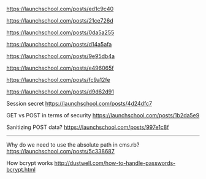 https://launchschool.com/posts/ed1c9c40

https://launchschool.com/posts/21ce726d

https://launchschool.com/posts/0da5a255

https://launchschool.com/posts/d14a5afa

https://launchschool.com/posts/9e95db4a

https://launchschool.com/posts/e496065f

https://launchschool.com/posts/fc9a12fe

https://launchschool.com/posts/d9d62d91


Session secret
https://launchschool.com/posts/4d24dfc7

GET vs POST in terms of security
https://launchschool.com/posts/1b2da5e9

Sanitizing POST data?
https://launchschool.com/posts/997e1c8f

---

Why do we need to use the absolute path in cms.rb?
https://launchschool.com/posts/5c338687

How bcrypt works
http://dustwell.com/how-to-handle-passwords-bcrypt.html
